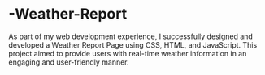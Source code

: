 # -Weather-Report
 As part of my web development experience, I successfully designed and developed a Weather Report Page using CSS, HTML, and JavaScript. This project aimed to provide users with real-time weather information in an engaging and user-friendly manner. 
